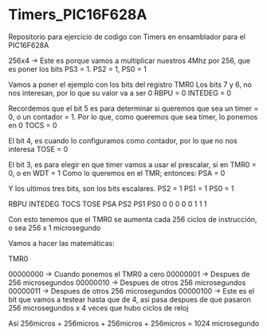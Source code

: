 # Timers_PIC16F628A
Repositorio para ejercicio de codigo con Timers en ensamblador para el PIC16F628A

256x4 -> Este es porque vamos a multiplicar nuestros 4Mhz por 256, que es poner los bits PS3 = 1. PS2 = 1, PS0 = 1


Vamos a poner el ejemplo con los bits del registro TMR0
Los bits 7 y 6, no nos interesan, por lo que su valor va a ser 0
RBPU = 0
INTEDEG = 0

Recordemos que el bit 5 es para determinar si queremos que sea un timer = 0, o un contador = 1. 
Por lo que, como queremos que sea timer, lo ponemos en 0
TOCS = 0

El bit 4, es cuando lo configuramos como contador, por lo que no nos interesa
TOSE = 0

El bit 3, es para elegir en que timer vamos a usar el prescalar, si en TMR0 = 0, o en WDT = 1
Como lo queremos en el TMR; entonces:
PSA = 0

Y los ultimos tres bits, son los bits escalares. 
PS2 = 1
PS1 = 1
PS0 = 1



RBPU	INTEDEG	TOCS	TOSE	PSA	PS2	PS1	PS0
0	  0	 0	 0	 0	 1	 1	 1

Con esto tenemos que el TMR0 se aumenta cada 256 ciclos de instrucción, o sea 256 x 1 microsegundo	


Vamos a hacer las matemáticas: 

TMR0 

00000000 -> Cuando ponemos el TMR0 a cero
00000001 -> Despues de 256 microsegundos
00000010 -> Despues de otros 256 microsegundos
00000011 -> Despues de otros 256 microsegundos
00000100 -> Este es el bit que vamos a testear hasta que de 4, asi pasa despues de que pasaron 256 microsegundos x 4 veces que hubo ciclos de reloj

Así 256micros + 256micros + 256micros + 256micros = 1024 microsegundo



